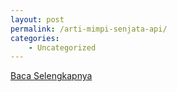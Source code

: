 ```yaml
---
layout: post
permalink: /arti-mimpi-senjata-api/
categories:
    - Uncategorized
---
```


[Baca Selengkapnya](/06)